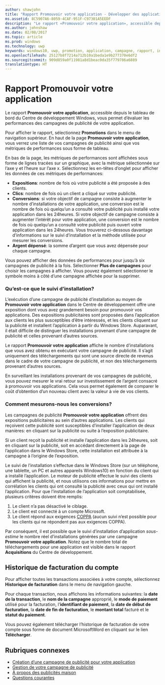 ```yaml
---
author: shawjohn
title: "Rapport Promouvoir votre application - Développer des applications UWP"
ms.assetid: 8C5907A6-8059-4CAF-951F-C97301A5EEDF
description: "Le rapport «Promouvoir votre application», accessible depuis le tableau de bord du Centre de développement Windows, vous permet d’évaluer les performances des campagnes publicitaires de votre application."
ms.author: johnshaw
ms.date: 02/08/2017
ms.topic: article
ms.prod: windows
ms.technology: uwp
keywords: windows10, uwp, promotion, application, campagne, rapport, installations
ms.openlocfilehash: 25127b8f7214a712b10a1beda1e9b277370e6df2
ms.sourcegitcommit: 909d859a0f11981a8d1beac0da35f779786a6889
translationtype: HT
---
```

# <a name="promote-your-app-report"></a>Rapport Promouvoir votre application

Le rapport **Promouvoir votre application**, accessible depuis le tableau de bord du Centre de développement Windows, vous permet d’évaluer les performances des campagnes de publicité de votre application.

Pour afficher le rapport, sélectionnez **Promotions** dans le menu de navigation supérieur. En haut de la page **Promouvoir votre application**, vous verrez une liste de vos campagnes de publicité ainsi que vos métriques de performances sous forme de tableau.

En bas de la page, les métriques de performances sont affichées sous forme de lignes tracées sur un graphique, avec la métrique sélectionnée sur l’axe y et l’heure sur l’axe x. Sélectionnez les en-têtes d’onglet pour afficher les données de ces métriques de performances:

-   **Expositions**: nombre de fois où votre publicité a été proposée à des clients.
-   **Clics**: nombre de fois où un client a cliqué sur votre publicité.
-   **Conversions**: si votre objectif de campagne consiste à augmenter le nombre d’installations de votre application, une conversion est le nombre de fois où quelqu’un a consulté votre publicité puis installé votre application dans les 24heures. Si votre objectif de campagne consiste à augmenter l’intérêt pour votre application, une conversion est le nombre de fois où quelqu’un a consulté votre publicité puis ouvert votre application dans les 24heures. Vous trouverez ci-dessous davantage d’informations sur le suivi d’installation et la méthode utilisée pour mesurer les conversions.
-   **Argent dépensé**: la somme d’argent que vous avez dépensée pour chaque campagne.

Vous pouvez afficher des données de performances pour jusqu’à six campagnes de publicité à la fois. Sélectionner **Plus de campagnes** pour choisir les campagnes à afficher. Vous pouvez également sélectionner le symbole moins à côté d’une campagne affichée pour la supprimer.

### <a name="what-is-install-tracking"></a>Qu’est-ce que le suivi d’installation?

L’exécution d’une campagne de publicité d’installation au moyen de **Promouvoir votre application** dans le Centre de développement offre une exposition dont vous avez grandement besoin pour promouvoir vos applications. Des expositions publicitaires sont proposées dans l’application aux clients les plus susceptibles d’être intéressés, et les clients cliquent sur la publicité et installent l’application à partir du Windows Store. Auparavant, il était difficile de distinguer les installations provenant d’une campagne de publicité et celles provenant d’autres sources.

Le rapport **Promouvoir votre application** affiche le nombre d’installations que vous avez obtenu en exécutant votre campagne de publicité. Il s’agit uniquement des téléchargements qui sont une source directe de revenus dans le cadre de votre campagne de publicité, et non des téléchargements provenant d’autres sources.

En surveillant les installations provenant de vos campagnes de publicité, vous pouvez mesurer le vrai retour sur investissement de l’argent consacré à promouvoir vos applications. Cela vous permet également de comparer le coût d’obtention d’un nouveau client avec la valeur à vie de vos clients.

### <a name="how-are-conversions-measured"></a>Comment mesurons-nous les conversions?

Les campagnes de publicité **Promouvoir votre application** offrent des expositions publicitaires au sein d’autres applications. Les clients qui reçoivent cette publicité sont susceptibles d’installer l’application de deux manières: en cliquant sur la publicité ou suite à l’exposition publicitaire.

Si un client reçoit la publicité et installe l’application dans les 24heures, soit en cliquant sur la publicité, soit en accédant directement à la page de l’application dans le Windows Store, cette installation est attribuée à la campagne à l’origine de l’exposition.

Le suivi de l’installation s’effectue dans le Windows Store (sur un téléphone, une tablette, un PC et autres appareils Windows10) en fonction du client qui a installé l’application. Le moteur de publicité effectue le suivi des clients qui affichent la publicité, et nous utilisons ces informations pour mettre en corrélation les clients qui ont consulté la publicité avec ceux qui ont installé l’application. Pour que l’installation de l’application soit comptabilisée, plusieurs critères doivent être remplis:

1.  Le client n’a pas désactivé le ciblage.
2.  Le client est connecté à un compte Microsoft.
3.  Le client répond aux exigences [COPPA](http://go.microsoft.com/fwlink?LinkId=536558) (aucun suivi n’est possible pour les clients qui ne répondent pas aux exigences COPPA).

Par conséquent, il est possible que le suivi d’installation d’application *sous-estime* le nombre réel d’installations générées par une campagne **Promouvoir votre application**. Notez que le nombre total de téléchargements pour une application est visible dans le rapport **Acquisitions** du Centre de développement.

## <a name="account-billing-history"></a>Historique de facturation du compte

Pour afficher toutes les transactions associées à votre compte, sélectionnez **Historique de facturation** dans le menu de navigation gauche.

Pour chaque transaction, nous affichons les informations suivantes: la **date de la transaction**, le **nom de la campagne** approprié, le **mode de paiement** utilisé pour la facturation, l’**identifiant de paiement**, la **date de début de facturation**, la **date de fin de facturation**, le **montant total** facturé et le **statut du paiement**.

Vous pouvez également télécharger l’historique de facturation de votre compte sous forme de document MicrosoftWord en cliquant sur le lien **Télécharger**.

## <a name="related-topics"></a>Rubriques connexes

* [Création d’une campagne de publicité pour votre application](create-an-ad-campaign-for-your-app.md)
* [Gestion de votre campagne de publicité](managing-your-ad-campaign.md)
* [À propos des publicités maison](about-house-ads.md)
* [Questions courantes](common-questions.md)
 

 
